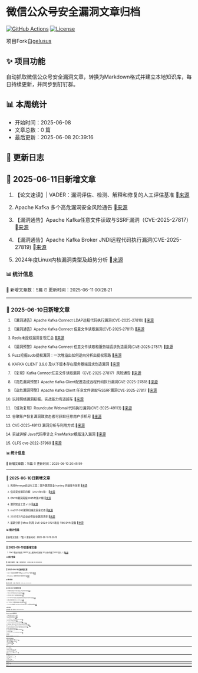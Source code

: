 # 微信公众号安全漏洞文章归档

[![GitHub Actions](https://github.com/gelusus/wxvl/actions/workflows/update_today.yml/badge.svg)](https://github.com/gelusus/wxvl/actions)
[![License](https://img.shields.io/badge/license-MIT-blue.svg)](LICENSE)

项目Fork自[gelusus](https://github.com/gelusus/wxvl)

## ✨ 项目功能

自动抓取微信公众号安全漏洞文章，转换为Markdown格式并建立本地知识库，每日持续更新，并同步到钉钉群。

## 📊 本周统计
- 开始时间：2025-06-08
- 文章总数：0 篇
- 最后更新：2025-06-08 20:39:16

## 📝 更新日志

## 📢 2025-06-11日新增文章

1. 【论文速读】| VADER：漏洞评估、检测、解释和修复的人工评估基准 🔗[来源](https://mp.weixin.qq.com/s?__biz=MzkzNDUxOTk2Mw==&mid=2247496573&idx=1&sn=f701e4ac102fbed8f25d4461e7b75f97)

2. Apache Kafka 多个高危漏洞安全风险通告 🔗[来源](https://mp.weixin.qq.com/s?__biz=MzU5NDgxODU1MQ==&mid=2247503473&idx=1&sn=46559985ab4d7f8502c1c9f1268ebaac)

3. 【漏洞通告】Apache Kafka任意文件读取与SSRF漏洞（CVE-2025-27817） 🔗[来源](https://mp.weixin.qq.com/s?__biz=Mzk0MjE3ODkxNg==&mid=2247489303&idx=1&sn=8578d9e5018f2ca8164a6590e29414d1)

4. 【漏洞通告】Apache Kafka Broker JNDI远程代码执行漏洞(CVE-2025-27819) 🔗[来源](https://mp.weixin.qq.com/s?__biz=MzkzNzY5OTg2Ng==&mid=2247501170&idx=3&sn=6eb1c5ad37527cefeda8cb6557e090a2)

5. 2024年度Linux内核漏洞类型及趋势分析 🔗[来源](https://mp.weixin.qq.com/s?__biz=MzUzMDUxNTE1Mw==&mid=2247512431&idx=1&sn=4629ebc541371b4e846c5f90d68b8b42)

#### 📊 统计信息
<small>📝 新增文章数：5篇
⏰ 更新时间：2025-06-11 00:28:21<small>

---


## 📢 2025-06-10日新增文章

1. 【漏洞通告】Apache Kafka Connect LDAP远程代码执行漏洞(CVE-2025-27818) 🔗[来源](https://mp.weixin.qq.com/s?__biz=MzkzNzY5OTg2Ng==&mid=2247501170&idx=2&sn=e7ea349dff54c8123a16fa49b1158f9b)

2. 【漏洞通告】Apache Kafka Connect 任意文件读取漏洞(CVE-2025-27817) 🔗[来源](https://mp.weixin.qq.com/s?__biz=Mzg2NjgzNjA5NQ==&mid=2247524465&idx=1&sn=900b4d98a5bc47ffd6eaa0ceca281a07)

3. Redis未授权漏洞复现汇总 🔗[来源](https://mp.weixin.qq.com/s?__biz=MzkzNTYwMTk4Mw==&mid=2247489508&idx=1&sn=0bfab3f39b28fb33bba8abd281d49b07)

4. 【漏洞预警】Apache Kafka Connect 任意文件读取和服务端请求伪造漏洞(CVE-2025-27817) 🔗[来源](https://mp.weixin.qq.com/s?__biz=MzkyNzQzNDI5OQ==&mid=2247486700&idx=1&sn=c4141ed8747a6ddf3958888b71c5899e)

5. Fuzz挖掘sudo提权漏洞：一次堆溢出如何逆向分析出提权思路 🔗[来源](https://mp.weixin.qq.com/s?__biz=MjM5NTc2MDYxMw==&mid=2458595541&idx=1&sn=ca1223787e388345e955ac4b09a7ffad)

6. KAFKA CLIENT 3.9.0 及以下版本存在服务器端请求伪造漏洞 🔗[来源](https://mp.weixin.qq.com/s?__biz=MzkzNDIzNDUxOQ==&mid=2247499492&idx=2&sn=151192a329acd78bab79ba17fb067d37)

7. 【复现】Kafka Connect任意文件读取漏洞（CVE-2025-27817）风险通告 🔗[来源](https://mp.weixin.qq.com/s?__biz=MzkxMDQyMTIzMA==&mid=2247484871&idx=1&sn=93c960e76cecd00e2ac4a5d93e4e12b9)

8. 【高危漏洞预警】Apache Kafka Client配置造成远程代码执行漏洞CVE-2025-27818 🔗[来源](https://mp.weixin.qq.com/s?__biz=MzI3NzMzNzE5Ng==&mid=2247490219&idx=2&sn=0501ee9f75de1f6f609c9c7c75b2d66e)

9. 【高危漏洞预警】Apache Kafka Client 任意文件读取与SSRF漏洞CVE-2025-27817 🔗[来源](https://mp.weixin.qq.com/s?__biz=MzI3NzMzNzE5Ng==&mid=2247490219&idx=1&sn=acf6dce0f219c2ea5a110199ed4b8a7f)

10. 玩转网络漏洞挖掘，实战能力弯道超车 🔗[来源](https://mp.weixin.qq.com/s?__biz=MzkxNTIwNTkyNg==&mid=2247555093&idx=1&sn=fd9d6588ba43744ec9add8e7e6f99d9f)

11. 【成功复现】Roundcube Webmail代码执行漏洞(CVE-2025-49113) 🔗[来源](https://mp.weixin.qq.com/s?__biz=MzU2NDgzOTQzNw==&mid=2247503414&idx=1&sn=ac899c057f0552dd0ecad669c0863b2a)

12. 谷歌账户恢复漏洞致攻击者可获取任意用户手机号 🔗[来源](https://mp.weixin.qq.com/s?__biz=MzUyMzczNzUyNQ==&mid=2247524758&idx=4&sn=0a68213306cd66c9fb6a4723562c1652)

13. CVE-2025-49113 漏洞分析与利用方式 🔗[来源](https://mp.weixin.qq.com/s?__biz=Mzk0OTU2ODQ4Mw==&mid=2247487384&idx=1&sn=5ffca9c9cb920ef8ad92e9b37a2cb559)

14. 实战讲解 Java代码审计之 FreeMarker模版注入漏洞 🔗[来源](https://mp.weixin.qq.com/s?__biz=Mzg3MDU1MjgwNA==&mid=2247487457&idx=1&sn=a167e6d3edc69691a44053b8b3e7a302)

15. CLFS cve-2022-37969 🔗[来源](https://mp.weixin.qq.com/s?__biz=MzkzNTA0NzgyMA==&mid=2247484267&idx=1&sn=9acb4f45d2ea2b3cf8a88262ef691961)

#### 📊 统计信息
<small>📝 新增文章数：15篇
⏰ 更新时间：2025-06-10 20:45:59<small>

---


## 📢 2025-06-10日新增文章

1. 利用Reverge自动化工具：提升漏洞赏金 hunting 的速度与效率 🔗[来源](https://mp.weixin.qq.com/s?__biz=MzAxMjYyMzkwOA==&mid=2247530704&idx=3&sn=59d50955f5f929cb0f489cbe2eb36b04)

2. 信息安全漏洞月报（2025年5月） 🔗[来源](https://mp.weixin.qq.com/s?__biz=MzAxODY1OTM5OQ==&mid=2651463155&idx=1&sn=b6e6f751cf3e3300734697d8d00109b5)

3. CNVD漏洞周报2025年第21期 🔗[来源](https://mp.weixin.qq.com/s?__biz=MzIwNDk0MDgxMw==&mid=2247499968&idx=1&sn=c0a4acf073d44a93066277415a1b8beb)

4. 漏洞赏金工具 v1.0 🔗[来源](https://mp.weixin.qq.com/s?__biz=MzU2NzY5MzI5Ng==&mid=2247506582&idx=1&sn=dcd5972dc904ed507f28e03f89627aff)

5. ms017-010漏洞扫描及安全检查 🔗[来源](https://mp.weixin.qq.com/s?__biz=MzA3NTc0MTA1Mg==&mid=2664712317&idx=1&sn=a9a023953f67efc1e0d3d93cea2eb2d6)

6. 2025年5月企业必修安全漏洞清单 🔗[来源](https://mp.weixin.qq.com/s?__biz=MzU3ODAyMjg4OQ==&mid=2247496441&idx=1&sn=b86d8080825684249e954e3890155c70)

7. 最新分析 | Mirai 利用 CVE-2024-3721 攻击 TBK DVR 设备 🔗[来源](https://mp.weixin.qq.com/s?__biz=MzI4NTcxMjQ1MA==&mid=2247616371&idx=1&sn=e12ff003aad2f2d456a8d64b1af1d093)

#### 📊 统计信息
<small>📝 新增文章数：7篇
⏰ 更新时间：2025-06-10 16:30:19<small>

---


## 📢 2025-06-10日新增文章

1. 0042.我如何发现 SMTP 注入漏洞并在短短 30 分钟内赚了 800 美元！ 🔗[来源](https://mp.weixin.qq.com/s?__biz=MzA4NDQ5NTU0MA==&mid=2647690780&idx=1&sn=77b86e8189faf46562c7d8202b33d93f)

#### 📊 统计信息
<small>📝 新增文章数：1篇
⏰ 更新时间：2025-06-10 09:49:53<small>

---


## 📢 2025-06-10日新增文章

1. 记一次实战日穿整个系统getshell-共九个漏洞 🔗[来源](https://mp.weixin.qq.com/s?__biz=MzkyNTUyNTE5OA==&mid=2247487204&idx=1&sn=18346b3e0c1feb3a00b855885c33b875)

2. DataEase 远程代码执行漏洞分析 🔗[来源](https://mp.weixin.qq.com/s?__biz=MzU4OTExNTk0OA==&mid=2247485046&idx=1&sn=dfad8a66920758ce8ec4c08d36145120)

#### 📊 统计信息
<small>📝 新增文章数：2篇
⏰ 更新时间：2025-06-10 04:24:49<small>

---


## 📢 2025-06-10日新增文章

1. 神州数码云科信息 DCN 防火墙后台 Ping 命令执行漏洞 🔗[来源](https://mp.weixin.qq.com/s?__biz=MzkzNzMxODkzMw==&mid=2247485914&idx=1&sn=2821f58b6caf44cb106c661980341420)

2. 赏金SRC 某开源社区存在水平越权漏洞 🔗[来源](https://mp.weixin.qq.com/s?__biz=MzkzODQzNTU2NA==&mid=2247486369&idx=1&sn=33957214471faf3e137bb4a71db83923)

3. 分享Huntr上的几个大模型框架的漏洞 🔗[来源](https://mp.weixin.qq.com/s?__biz=MzkxODUxMzE1Ng==&mid=2247484079&idx=1&sn=cf07fe72a4d1a5c46ee7f9b2a487f44a)

4. Dell PowerScale 漏洞让攻击者能够获得未经授权的文件系统访问权限 🔗[来源](https://mp.weixin.qq.com/s?__biz=MzUyMzczNzUyNQ==&mid=2247524736&idx=2&sn=e06dcdfe006dcd62bdda2dda950d1827)

5. 雷神众测漏洞周报2025.6.3-2025.6.8 🔗[来源](https://mp.weixin.qq.com/s?__biz=MzI0NzEwOTM0MA==&mid=2652503433&idx=1&sn=59c967556e7479a42ab082a5237cbcd7)

6. 记一次某大厂csrf漏洞通过蠕虫从低危到高危 🔗[来源](https://mp.weixin.qq.com/s?__biz=Mzg2ODYxMzY3OQ==&mid=2247519450&idx=1&sn=6591917ba9a1c6fd2cde9141da32609d)

7. G.O.S.S.I.P 阅读推荐 2025-06-09 分享Huntr上的几个大模型框架的漏洞 🔗[来源](https://mp.weixin.qq.com/s?__biz=Mzg5ODUxMzg0Ng==&mid=2247500236&idx=1&sn=ba650d156368aa55c4c4830acbfce29d)

#### 📊 统计信息
<small>📝 新增文章数：7篇
⏰ 更新时间：2025-06-10 00:28:25<small>

---


## 📢 2025-06-09日新增文章

1. Vite漏洞利用指南（文末附工具） 🔗[来源](https://mp.weixin.qq.com/s?__biz=MzkxNTY4NTQwMg==&mid=2247484515&idx=1&sn=426da386d99d295b7b7c6fe2618993ce)

2. 某景人事管理系统漏洞挖掘与分析 🔗[来源](https://mp.weixin.qq.com/s?__biz=MzkwMzMwODg2Mw==&mid=2247512691&idx=1&sn=025942d8dc5bd2aac8b53dd2d5897e0c)

3. CNVD漏洞周报2025年第21期 🔗[来源](https://mp.weixin.qq.com/s?__biz=MzU3ODM2NTg2Mg==&mid=2247496034&idx=1&sn=4e44662436d0787b17b38a989dace356)

4. CVE-2025-26319：FlowiseAI未授权任意文件写入漏洞 🔗[来源](https://mp.weixin.qq.com/s?__biz=MzAwMDQwNTE5MA==&mid=2650247773&idx=1&sn=5d39d0d3b48e9efe0e8c9e3fd6295866)

5. 精品产品系列 | 捷普漏洞扫描系统 🔗[来源](https://mp.weixin.qq.com/s?__biz=MzI2MzU0NTk3OA==&mid=2247506580&idx=1&sn=4b470d46ed40b7804ed3cd7663e68383)

6. trojan管理平台任意重置管理员密码+命令执行组合漏洞 🔗[来源](https://mp.weixin.qq.com/s?__biz=MzkzNzU5MDMxOA==&mid=2247484411&idx=1&sn=f3e58ba25d5807bf8f0b3d3d2bc0e0b5)

7. 安全热点周报：Google 修复了在攻击中被利用的新 Chrome 零日漏洞 🔗[来源](https://mp.weixin.qq.com/s?__biz=MzU5NDgxODU1MQ==&mid=2247503464&idx=1&sn=587e0d89f4927447a4241f33a7b911b3)

8. 【高危漏洞预警】VMware Cloud Foundation 信息泄露漏洞(CVE-2025-41230) 🔗[来源](https://mp.weixin.qq.com/s?__biz=MzI3NzMzNzE5Ng==&mid=2247490211&idx=1&sn=ed866558cae0c0b4589f32f311e9b6a9)

9. Chrome插件安全警报：微软、AVG等知名应用曝出重大漏洞，你的隐私或在“裸奔”！ 🔗[来源](https://mp.weixin.qq.com/s?__biz=MzA4NTY4MjAyMQ==&mid=2447900701&idx=1&sn=057d9271584b457c3a1359732d44af3b)

10. 全球科技巨头隐秘监视数十亿Android用户，滥用系统漏洞跨端追踪长达八年 🔗[来源](https://mp.weixin.qq.com/s?__biz=MzA5ODA0NDE2MA==&mid=2649788669&idx=1&sn=a61f1741b0e694b9f3e6c7c1106df246)

11. DataEase 远程代码执行漏洞分析 🔗[来源](https://mp.weixin.qq.com/s?__biz=MzIxOTQ1OTY4OQ==&mid=2247486724&idx=1&sn=7e6d7cd8bd43497042c7a5694c21b673)

12. 上周关注度较高的产品安全漏洞(20250602-20250608) 🔗[来源](https://mp.weixin.qq.com/s?__biz=MzU3ODM2NTg2Mg==&mid=2247496034&idx=2&sn=77ee859597afa06bf8155980519e08d5)

13. 支付漏洞案例 🔗[来源](https://mp.weixin.qq.com/s?__biz=Mzg3MDk0OTc1Nw==&mid=2247488382&idx=1&sn=35b960681e424b4247b5000b170395dd)

14. CVE-2025-26319：FlowiseAI未授权任意文件写入漏洞 🔗[来源](https://mp.weixin.qq.com/s?__biz=MzA4NzUwMzc3NQ==&mid=2247497483&idx=1&sn=b7885261baace192db72424ec6fb84d2)

#### 📊 统计信息
<small>📝 新增文章数：14篇
⏰ 更新时间：2025-06-09 20:44:46<small>

---


## 📢 2025-06-09日新增文章

1. 代码审计之 XXE漏洞场景，及实战讲解！ 🔗[来源](https://mp.weixin.qq.com/s?__biz=Mzg3MDU1MjgwNA==&mid=2247487455&idx=1&sn=5ab5a46d96791975f41ea10de851534a)

2. 网络安全攻防：别再傻傻地等漏洞，主动出击，从JS里挖金矿！ 🔗[来源](https://mp.weixin.qq.com/s?__biz=MzU3MjczNzA1Ng==&mid=2247497632&idx=2&sn=8da59ee32e10a2edcda3a779f252f41b)

3. 近期暗网 0day 售卖预警 🔗[来源](https://mp.weixin.qq.com/s?__biz=MzkzNDIzNDUxOQ==&mid=2247499478&idx=1&sn=fe921fc1658e176eadc9ea4f497308f2)

4. 漏洞通告 | Roundcube Webmail存在反序列化漏洞 🔗[来源](https://mp.weixin.qq.com/s?__biz=Mzg5MTc3ODY4Mw==&mid=2247507780&idx=1&sn=fa8e5866d2ef385879919442a0d521b3)

5. MS12-020漏洞利用及复现 🔗[来源](https://mp.weixin.qq.com/s?__biz=MzA3NTc0MTA1Mg==&mid=2664712289&idx=1&sn=fdbee61f6496ed4530412ee877a30890)

6. 【代码审计】Xunruicms前台RCE 🔗[来源](https://mp.weixin.qq.com/s?__biz=MzkxMjY1NDMxMg==&mid=2247485900&idx=1&sn=e9e7f87f7cc97eed860cac2256aeb1d4)

7. xxl-job漏洞综合利用工具 🔗[来源](https://mp.weixin.qq.com/s?__biz=MzAxMjE3ODU3MQ==&mid=2650611010&idx=4&sn=718ad8933593d0aa40f4eff70552dd83)

#### 📊 统计信息
<small>📝 新增文章数：7篇
⏰ 更新时间：2025-06-09 16:31:22<small>

---


## 📢 2025-06-09日新增文章

1. Alibaba Sentinel SSRF漏洞代码审计 🔗[来源](https://mp.weixin.qq.com/s?__biz=MzU0MTc2NTExNg==&mid=2247492249&idx=1&sn=3f6513fef2c2e8ffa88734793b5bce3a)

2. Roundcube Mail后台代码执行漏洞复现（CVE-2025-49113）及POC 🔗[来源](https://mp.weixin.qq.com/s?__biz=MzkwMzUyMjk2MQ==&mid=2247484486&idx=1&sn=0634de519da9dc207551df06c344f951)

3. 博斯外贸管理软件V6.0 DCreceiveBox.jsp SQL注入漏洞 🔗[来源](https://mp.weixin.qq.com/s?__biz=MzkzMTcwMTg1Mg==&mid=2247491742&idx=1&sn=551a2fec606a52006536f6f8f605fe28)

4. 【$500】存在 2 年之久的 Android 锁屏绕过漏洞 🔗[来源](https://mp.weixin.qq.com/s?__biz=MjM5Mzc4MzUzMQ==&mid=2650261285&idx=1&sn=47912aa1ad8f702266e530ee82c6e700)

5. 突破常规！文件上传漏洞的6大隐蔽攻击面（多个高危场景剖析）|挖洞技巧 🔗[来源](https://mp.weixin.qq.com/s?__biz=MzAxMjE3ODU3MQ==&mid=2650611010&idx=3&sn=e7cdd3d1ca22f06dfaf0ee03b2833a62)

6. 3比特币叫卖安卓0day，声称已打中以色列国防军目标 🔗[来源](https://mp.weixin.qq.com/s?__biz=MzkyMjQ5ODk5OA==&mid=2247510739&idx=2&sn=c4732cc4deb2ddd4dc84dd45a2bc3f79)

7. “取个快递”，损失数十万！已接连有人中招；|黑客利用iMessage零点击漏洞攻击iPhone用户 🔗[来源](https://mp.weixin.qq.com/s?__biz=MzAxMjE3ODU3MQ==&mid=2650611010&idx=1&sn=b7ed772938827af615626eee649fe6f0)

#### 📊 统计信息
<small>📝 新增文章数：7篇
⏰ 更新时间：2025-06-09 12:33:37<small>

---


## 📢 2025-06-09日新增文章

1. 云安全 - k8s ingress漏洞进一步探索引发的源码层面的文件漏洞利用特性分析（golang、java、php） 🔗[来源](https://mp.weixin.qq.com/s?__biz=MzU1NzkwMzUzNg==&mid=2247484504&idx=1&sn=6c16443c92cec6973ef0c0f791bfa673)

2. 【漏洞预警】DataEase 远程代码执行漏洞风险通告 🔗[来源](https://mp.weixin.qq.com/s?__biz=Mzg3NjU0OTQyMg==&mid=2247484424&idx=1&sn=70f6858440edbfe773088e62f6236dfb)

3. 文件上传操作漏洞场景挖掘思路 🔗[来源](https://mp.weixin.qq.com/s?__biz=MzkxNzY5MTg1Ng==&mid=2247489000&idx=3&sn=aa512efe567bc9a4141a808092f7f1df)

4. 【漏洞复现】Dataease JWT 认证绕过漏洞∕远程代码执行（CVE-2025-49001∕CVE-2025-49002） 🔗[来源](https://mp.weixin.qq.com/s?__biz=MzkyNTYxNDAwNQ==&mid=2247484814&idx=1&sn=bd0f1048a2f82f6198b6866c03094a2d)

5. JS中的漏洞信息 🔗[来源](https://mp.weixin.qq.com/s?__biz=MzkxNzY5MTg1Ng==&mid=2247489000&idx=4&sn=2066a14b4542a331149652d67e458428)

6. 漏洞预警 | DataEase身份认证绕过和远程代码执行漏洞 🔗[来源](https://mp.weixin.qq.com/s?__biz=MzkwMTQ0NDA1NQ==&mid=2247493329&idx=2&sn=f1e9419c6425a0b7418bc51ebeb5c0d5)

7. 漏洞预警 | vBulletin远程代码执行漏洞 🔗[来源](https://mp.weixin.qq.com/s?__biz=MzkwMTQ0NDA1NQ==&mid=2247493329&idx=1&sn=abb6622d519de74ef513a6d40dfa4e1c)

8. 《LLM大模型越狱攻击预防与框架》第10章：未尽探索 (Unexplored Mist) 🔗[来源](https://mp.weixin.qq.com/s?__biz=MzAxOTk3NTg5OQ==&mid=2247493086&idx=2&sn=d147e432ba1c5547cdd9e986306e0e0e)

9. 漏洞预警 | 汉王e脸通智慧园区管理平台任意文件读取漏洞 🔗[来源](https://mp.weixin.qq.com/s?__biz=MzkwMTQ0NDA1NQ==&mid=2247493329&idx=3&sn=e35510fd19234a17cbf9fbd026dc3fa4)

#### 📊 统计信息
<small>📝 新增文章数：9篇
⏰ 更新时间：2025-06-09 09:54:17<small>

---


## 📢 2025-06-09日新增文章

1. 仅靠JS审计就能捡到的漏洞 前端代码中的隐藏利用点|挖洞技巧 🔗[来源](https://mp.weixin.qq.com/s?__biz=Mzg3ODE2MjkxMQ==&mid=2247492225&idx=1&sn=cbfab9a778a335b827b9c5d1bf80f0c8)

2. 16核CPU烧到100%！21节点六种漏洞扫描模式实测，这种模式让服务器暴走 🔗[来源](https://mp.weixin.qq.com/s?__biz=MzU2MjU2MzI3MA==&mid=2247484656&idx=2&sn=446b71f98850bef1c255884d2fa0ba8e)

3. 【安全圈】黑客团伙冒充IT技术支持人员入侵Salesforce与Okta平台 🔗[来源](https://mp.weixin.qq.com/s?__biz=MzIzMzE4NDU1OQ==&mid=2652070072&idx=3&sn=d186f40156a6e7af24a1cba237357ebb)

#### 📊 统计信息
<small>📝 新增文章数：3篇
⏰ 更新时间：2025-06-09 04:21:45<small>

---


## 📢 2025-06-09日新增文章

1. CVE-2025-32756 的概念证明 - 一个影响多种 Fortinet 产品的严重基于堆栈的缓冲区溢出漏洞 🔗[来源](https://mp.weixin.qq.com/s?__biz=MzAxMjYyMzkwOA==&mid=2247530636&idx=4&sn=b38767bda29ea9351eaf4b549f97c267)

2. CVE-2025-49223 - Billboard.js 中的原型污染 🔗[来源](https://mp.weixin.qq.com/s?__biz=MzAxMjYyMzkwOA==&mid=2247530636&idx=3&sn=af09ad52060addc40f7da1e8a83e2391)

3. 锐捷EWEB路由器 timeout.php 任意文件上传漏洞 🔗[来源](https://mp.weixin.qq.com/s?__biz=MzkzMTcwMTg1Mg==&mid=2247491732&idx=1&sn=bcd132800c07215aff233df69aadc674)

4. 0041.我是如何接管 Vercel 子域名的 🔗[来源](https://mp.weixin.qq.com/s?__biz=MzA4NDQ5NTU0MA==&mid=2647690775&idx=1&sn=4897cf1429401e098228448bec6b6afe)

#### 📊 统计信息
<small>📝 新增文章数：4篇
⏰ 更新时间：2025-06-09 00:24:38<small>

---


## 📢 2025-06-08日新增文章

1. Wireshark漏洞可通过恶意数据包注入引发拒绝服务攻击 🔗[来源](https://mp.weixin.qq.com/s?__biz=MzI5NTM4OTQ5Mg==&mid=2247636125&idx=3&sn=7df424bc2d1af6076a707c4e7d7171fd)

2. 一款以Web与全版本服务漏洞检测为核心的辅助性主、被动扫描工具 🔗[来源](https://mp.weixin.qq.com/s?__biz=MzAxMjE3ODU3MQ==&mid=2650611001&idx=4&sn=2dafbc946a12493ed35083385d421118)

3. 蜂信物联 FastBee 物联网系统 download 文件下载漏洞 🔗[来源](https://mp.weixin.qq.com/s?__biz=MzkzNzMxODkzMw==&mid=2247485909&idx=1&sn=ed87702eca874b67599bdd7fef6b2046)

4. 【安全圈】Play勒索团伙利用SimpleHelp漏洞实施双重勒索 🔗[来源](https://mp.weixin.qq.com/s?__biz=MzIzMzE4NDU1OQ==&mid=2652070072&idx=2&sn=6568143133dcdce8e806ab5ee4c23088)

#### 📊 统计信息
<small>📝 新增文章数：4篇
⏰ 更新时间：2025-06-08 20:39:31<small>

---


---
